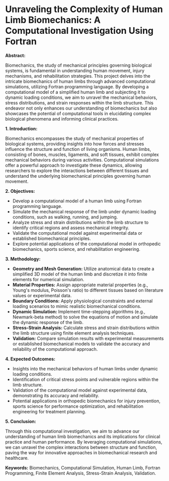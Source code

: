 # Unraveling the Complexity of Human Limb Biomechanics: A Computational Investigation Using Fortran

**Abstract:**

Biomechanics, the study of mechanical principles governing biological systems, is fundamental in understanding human movement, injury mechanisms, and rehabilitation strategies. This project delves into the intricate biomechanics of human limbs through advanced computational simulations, utilizing Fortran programming language. By developing a computational model of a simplified human limb and subjecting it to dynamic loading conditions, we aim to unravel the mechanical behaviors, stress distributions, and strain responses within the limb structure. This endeavor not only enhances our understanding of biomechanics but also showcases the potential of computational tools in elucidating complex biological phenomena and informing clinical practices.

**1. Introduction:**

Biomechanics encompasses the study of mechanical properties of biological systems, providing insights into how forces and stresses influence the structure and function of living organisms. Human limbs, consisting of bones, muscles, ligaments, and soft tissues, exhibit complex mechanical behaviors during various activities. Computational simulations offer a powerful approach to investigate these dynamics, allowing researchers to explore the interactions between different tissues and understand the underlying biomechanical principles governing human movement.

**2. Objectives:**

- Develop a computational model of a human limb using Fortran programming language.
- Simulate the mechanical response of the limb under dynamic loading conditions, such as walking, running, and jumping.
- Analyze stress and strain distributions within the limb structure to identify critical regions and assess mechanical integrity.
- Validate the computational model against experimental data or established biomechanical principles.
- Explore potential applications of the computational model in orthopedic biomechanics, sports science, and rehabilitation engineering.

**3. Methodology:**

- **Geometry and Mesh Generation:** Utilize anatomical data to create a simplified 3D model of the human limb and discretize it into finite elements for numerical simulation.
- **Material Properties:** Assign appropriate material properties (e.g., Young's modulus, Poisson's ratio) to different tissues based on literature values or experimental data.
- **Boundary Conditions:** Apply physiological constraints and external loading scenarios to mimic realistic biomechanical conditions.
- **Dynamic Simulation:** Implement time-stepping algorithms (e.g., Newmark-beta method) to solve the equations of motion and simulate the dynamic response of the limb.
- **Stress-Strain Analysis:** Calculate stress and strain distributions within the limb structure using finite element analysis techniques.
- **Validation:** Compare simulation results with experimental measurements or established biomechanical models to validate the accuracy and reliability of the computational approach.

**4. Expected Outcomes:**

- Insights into the mechanical behaviors of human limbs under dynamic loading conditions.
- Identification of critical stress points and vulnerable regions within the limb structure.
- Validation of the computational model against experimental data, demonstrating its accuracy and reliability.
- Potential applications in orthopedic biomechanics for injury prevention, sports science for performance optimization, and rehabilitation engineering for treatment planning.

**5. Conclusion:**

Through this computational investigation, we aim to advance our understanding of human limb biomechanics and its implications for clinical practice and human performance. By leveraging computational simulations, we can unravel the complex interactions between structure and function, paving the way for innovative approaches in biomechanical research and healthcare.

**Keywords:** Biomechanics, Computational Simulation, Human Limb, Fortran Programming, Finite Element Analysis, Stress-Strain Analysis, Validation.
